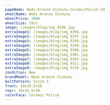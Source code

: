 ```yaml
---
pageName: Weds-Kranze-Vishunu-CeramicPolish-19
wheelName: Weds Kranze Vishunu
wheelPrice: 3000
wheelSize: 19in
image: /images/blog/img_9296.jpg
extraImage1: /images/blog/img_9296.jpg
extraImage2: /images/blog/img_9297.jpg
extraImage3: /images/blog/img_9298.jpg
extraImage4: /images/blog/img_9299.jpg
extraImage5: /images/blog/img_9300.jpg
extraImage6: /images/blog/img_9301.jpg
extraImage7: /images/blog/img_9303.jpg
extraImage8: /images/blog/img_9312.jpg
extraImage9: /images/blog/img_9316.jpg
condition: New
brandModel: Weds Kranze Vishunu
boltPattern: 5x114.3
front: 19x10.5+20
rear: 19x10.5+20
colorFace: Ceramic Polish
---
```

